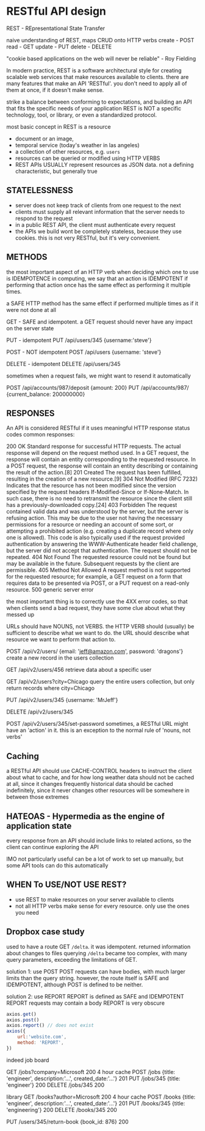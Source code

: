 # RESTful API design

REST - REpresentational State Transfer


naive understanding of REST, maps CRUD onto HTTP verbs
create - POST
read - GET
update - PUT
delete - DELETE


"cookie based applications on the web will never be reliable" - Roy Fielding


In modern practice, REST is a software architectural style for creating scalable web services that make resources available to clients. 
there are many features that make an API 'RESTful'. you don't need to apply all of them at once, if it doesn't make sense.

strike a balance between conforming to expectations, and building an API that fits the specific needs of your application
REST is NOT a specific technology, tool, or library, or even a standardized protocol. 


most basic concept in REST is a resource
- document or an image,
- temporal service (today's weather in las angeles)
- a collection of other resources, e.g. `users`
- resources can be queried or modified using HTTP VERBS
- REST APIs USUALLY represent resources as JSON data. not a defining characteristic, but generally true



## STATELESSNESS
- server does not keep track of clients from one request to the next
- clients must supply all relevant information that the server needs to respond to the request
- in a public REST API, the client must authenticate every request
- the APIs we build wont be completely stateless, because they use cookies. this is not very RESTful, but it's very convenient.


## METHODS 
the most important aspect of an HTTP verb when deciding which one to use is IDEMPOTENCE
in computing, we say that an action is IDEMPOTENT if performing that action once has the same effect as performing it multiple times.

a SAFE HTTP method has the same effect if performed multiple times as if it were not done at all

GET - SAFE and idempotent. a GET request should never have any impact on the server state

PUT - idempotent
PUT /api/users/345 {username:'steve'}

POST - NOT idempotent
POST /api/users {username: 'steve'}

DELETE - idempotent 
DELETE /api/users/345

sometimes when a request fails, we might want to resend it automatically


POST /api/accounts/987/deposit {amount: 200}
PUT /api/accounts/987/ {current_balance: 200000000}


## RESPONSES

An API is considered RESTful if it uses meaningful HTTP response status codes
common responses:

200 OK
Standard response for successful HTTP requests. The actual response will depend on the request method used. In a GET request, the response will contain an entity corresponding to the requested resource. In a POST request, the response will contain an entity describing or containing the result of the action.[8]
201 Created
The request has been fulfilled, resulting in the creation of a new resource.[9]
304 Not Modified (RFC 7232)
Indicates that the resource has not been modified since the version specified by the request headers If-Modified-Since or If-None-Match. In such case, there is no need to retransmit the resource since the client still has a previously-downloaded copy.[24]
403 Forbidden
The request contained valid data and was understood by the server, but the server is refusing action. This may be due to the user not having the necessary permissions for a resource or needing an account of some sort, or attempting a prohibited action (e.g. creating a duplicate record where only one is allowed). This code is also typically used if the request provided authentication by answering the WWW-Authenticate header field challenge, but the server did not accept that authentication. The request should not be repeated.
404 Not Found
The requested resource could not be found but may be available in the future. Subsequent requests by the client are permissible.
405 Method Not Allowed
A request method is not supported for the requested resource; for example, a GET request on a form that requires data to be presented via POST, or a PUT request on a read-only resource.
500 generic server error

the most important thing is to correctly use the 4XX error codes, so that when clients send a bad request, they have some clue about what they messed up


URLs should have NOUNS, not VERBS. the HTTP VERB should (usually) be sufficient to describe what we want to do. the URL should describe what resource we want to perform that action to.

POST /api/v2/users/ {email: 'jeff@amazon.com', password: 'dragons'}
create a new record in the users collection

GET /api/v2/users/456
retrieve data about a specific user

GET /api/v2/users?city=Chicago
query the entire users collection, but only return records where city=Chicago

PUT  /api/v2/users/345 {username: 'MrJeff'}

DELETE /api/v2/users/345

POST /api/v2/users/345/set-password
sometimes, a RESTful URL might have an 'action' in it. this is an exception to the normal rule of 'nouns, not verbs'


## Caching
a RESTful API should use CACHE-CONTROL headers to instruct the client about what to cache, and for how long
weather data should not be cached at all, since it changes frequently
historical data should be cached indefinitely, since it never changes
other resources will be somewhere in between those extremes


## HATEOAS - Hypermedia as the engine of application state
every response from an API should include links to related actions, so the client can continue exploring the API

IMO not particularly useful
can be a lot of work to set up manually, but some API tools can do this automatically


## WHEN To USE/NOT USE REST?
- use REST to make resources on your server available to clients
- not all HTTP verbs make sense for every resource. only use the ones you need



## Dropbox case study

used to have a route GET `/delta`. it was idempotent. returned information about changes to files
querying `/delta` became too complex, with many query parameters, exceeding the limitations of GET.


solution 1: use POST
POST requests can have bodies, with much larger limits than the query string. 
however, the route itself is SAFE and IDEMPOTENT, although POST is defined to be neither. 

solution 2: use REPORT
REPORT is defined as SAFE and IDEMPOTENT
REPORT requests may contain a body
REPORT is very obscure

```javascript
axios.get()
axios.post()
axios.report() // does not exist
axios({
    url:'website.com',
    method: 'REPORT',
})
```


indeed job board

GET /jobs?company=Microsoft 200 4 hour cache
POST /jobs {title: 'engineer', description:'...', created_date:'...'} 201
PUT /jobs/345 {title: 'engineer'} 200
DELETE /jobs/345 200

library
GET /books?author=Microsoft 200 4 hour cache
POST /books {title: 'engineer', description:'...', created_date:'...'} 201
PUT /books/345 {title: 'engineering'} 200
DELETE /books/345 200

PUT /users/345/return-book {book_id: 876} 200

